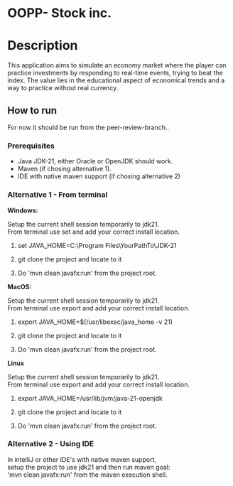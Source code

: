 # OOPP- Stock inc.

# Description
This application aims to simulate an economy market where the player can practice 
investments by responding to real-time events, trying to beat the index. The value 
lies in the educational aspect of economical trends and a way to practice without 
real currency.

## How to run
For now it should be run from the peer-review-branch..

### Prerequisites
- Java JDK-21, either Oracle or OpenJDK should work.
- Maven (if chosing alternative 1).
- IDE with native maven support (if chosing alternative 2)

### Alternative 1 - From terminal
**Windows:**

Setup the current shell session temporarily to jdk21.  
From terminal use set and add your correct install location.
1. set JAVA_HOME=C:\Program Files\YourPathTo\JDK-21

2. git clone the project and locate to it

3. Do 'mvn clean javafx:run' from the project root.

**MacOS:**  

Setup the current shell session temporarily to jdk21.   
From terminal use export and add your correct install location.
1. export JAVA_HOME=$(/usr/libexec/java_home -v 21)

2. git clone the project and locate to it

3. Do 'mvn clean javafx:run' from the project root.

**Linux**

Setup the current shell session temporarily to jdk21.  
From terminal use export and add your correct install location.
1. export JAVA_HOME=/usr/lib/jvm/java-21-openjdk

2. git clone the project and locate to it

3. Do 'mvn clean javafx:run' from the project root.

### Alternative 2 - Using IDE
In intelliJ or other IDE's with native maven support,   
setup the project to use jdk21 and then run maven goal:  
'mvn clean javafx:run' from the maven execution shell.

